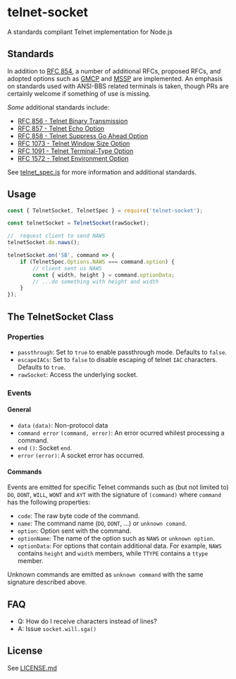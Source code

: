 # telnet-socket
A standards compliant Telnet implementation for Node.js

## Standards
In addition to [RFC 854](https://tools.ietf.org/html/rfc854), a number of additional RFCs, proposed RFCs, and adopted options such as [GMCP](https://www.gammon.com.au/gmcp) and [MSSP](https://mudhalla.net/tintin/protocols/mssp/) are implemented. An emphasis on standards used with ANSI-BBS related terminals is taken, though PRs are certainly welcome if something of use is missing.

_Some_ additional standards include:
* [RFC 856 - Telnet Binary Transmission](https://tools.ietf.org/html/rfc856)
* [RFC 857 - Telnet Echo Option](https://tools.ietf.org/html/rfc857)
* [RFC 858 - Telnet Suppress Go Ahead Option](https://tools.ietf.org/html/rfc858)
* [RFC 1073 - Telnet Window Size Option](https://tools.ietf.org/html/rfc1073)
* [RFC 1091 - Telnet Terminal-Type Option](https://tools.ietf.org/html/rfc1091)
* [RFC 1572 - Telnet Environment Option](https://tools.ietf.org/html/rfc1572)

See [telnet_spec.js](lib/telnet_spec.js) for more information and additional standards.

## Usage
```javascript
const { TelnetSocket, TelnetSpec } = require('telnet-socket');

const telnetSocket = TelnetSocket(rawSocket);

//	request client to send NAWS
telnetSocket.do.naws();

telnetSocket.on('SB', command => {
	if (TelnetSpec.Options.NAWS === command.option) {
		// client sent us NAWS
		const { width, height } = command.optionData;
		// ...do something with height and width
	}
});
```

## The TelnetSocket Class

### Properties
* `passthrough`: Set to `true` to enable passthrough mode. Defaults to `false`.
* `escapeIACs`: Set to `false` to disable escaping of telnet `IAC` characters. Defaults to `true`.
* `rawSocket`: Access the underlying socket.

### Events
#### General
* `data` `(data)`: Non-protocol data
* `command error` `(command, error)`: An error ocurred whilest processing a command.
* `end` `()`: Socket `end`.
* `error` `(error)`: A socket error has occurred.

#### Commands
Events are emitted for specific Telnet commands such as (but not limited to) `DO`, `DONT`, `WILL`, `WONT` and `AYT` with the signature of `(command)` where `command` has the following properties:
* `code`: The raw byte code of the command.
* `name`: The command name (`DO`, `DONT`, ...) or `unknown comand`.
* `option`: Option sent with the command.
* `optionName`: The name of the option such as `NAWS` or `unknown option`.
* `optionData`: For options that contain additional data. For example, `NAWS` contains `height` and `width` members, while `TTYPE` contains a `ttype` member.

Unknown commands are emitted as `unknown command` with the same signature described above.

## FAQ
* Q: How do I receive characters instead of lines?
* A: Issue `socket.will.sga()`

## License
See [LICENSE.md](LICENSE)
